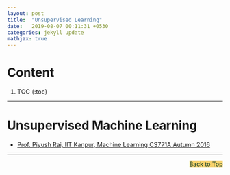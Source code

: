 ```yaml
---
layout: post
title:  "Unsupervised Learning"
date:   2019-08-07 00:11:31 +0530
categories: jekyll update
mathjax: true
---
```


# Content

1. TOC
{:toc}

---

# Unsupervised Machine Learning

- [Prof. Piyush Rai, IIT Kanpur, Machine Learning CS771A Autumn 2016](https://www.cse.iitk.ac.in/users/piyush/courses/ml_autumn16/ML.html)

----


<a href="#Top" style="color:#023628;background-color: #f7d06a;float: right;">Back to Top</a>